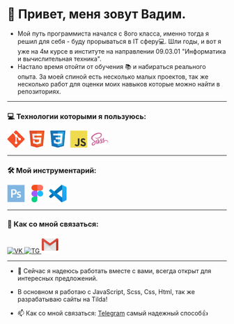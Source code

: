 # 👋 Привет, меня зовут Вадим.

+ Мой путь программиста начался с 8ого класса, именно тогда я решил для себя - буду прорываться в IT сферу💻.
 Шли годы, и вот я уже на 4м курсе в институте на направлении 09.03.01 "Информатика и вычислительная техника".
+ Настало время отойти от обучения 📚 и набираться реального опыта. За моей спиной есть несколько малых проектов, так же несколько работ для оценки моих навыков которые можно найти в репозиториях.

---
  ### 💻 Технологии которыми я пользуюсь:

  <div>
  <img src="https://github.com/devicons/devicon/blob/master/icons/git/git-original.svg" title="git" alt="git" width="40" height="40"/>&nbsp
  <img src="https://github.com/devicons/devicon/blob/master/icons/html5/html5-original.svg" title="html5" alt="html5" width="40" height="40"/>&nbsp
  <img src="https://github.com/devicons/devicon/blob/master/icons/css3/css3-original.svg" title="css" alt="css" width="40" height="40"/>&nbsp
  <img src="https://github.com/devicons/devicon/blob/master/icons/javascript/javascript-original.svg" title="javascript" alt="javascript" width="40" height="40"/>&nbsp
  <img src="https://github.com/devicons/devicon/blob/master/icons/sass/sass-original.svg" title="sass/scss" alt="sass/scss" width="40" height="40"/>&nbsp;
  </div>

---

  ### 🛠 Мой инструментарий:


  <div>
  <img src="https://github.com/devicons/devicon/blob/master/icons/photoshop/photoshop-plain.svg" title="photoshop" alt="photoshop" width="40" height="40"/>&nbsp;
  <img src="https://github.com/devicons/devicon/blob/master/icons/figma/figma-original.svg" title="figma" alt="figma" width="40" height="40"/>&nbsp;
  <img src="https://github.com/devicons/devicon/blob/master/icons/vscode/vscode-original.svg" title="vsCode" alt="vsCode" width="40" height="40"/>&nbsp;
  </div>
  
---

### 📧 Как со мной связаться:

  <div id="badges">
    <a href="https://vk.com/vadimvoroninr" target="_blank">
      <img src="https://cdn-icons-png.flaticon.com/512/145/145813.png" width="40" height="40" alt="VK"/>
    </a>
<a href="https://t.me/VadimVoroninR" target="_blank">
      <img src="https://cdn-icons-png.flaticon.com/512/2111/2111646.png" width="40" height="40" alt="TG" />
    </a>
<a href="mailto:vadim.voronin.r@gmail.com" target="_blank">
      <img src="https://github.com/VadimVoronin3831/VadimVoronin3831/blob/main/icons/Gmail_29991.png" width="40" height="40" alt="Gmail" />
    </a>
  </div>

---

+ 🤝 Сейчас я надеюсь работать вместе с вами, всегда открыт для интересных предложений.
  
+ В основном я работаю с JavaScript, Scss, Css, Html, так же разрабатываю сайты на Tilda!
  
+ 📫 Как со мной связаться: [Telegram](https://t.me/VadimVoroninR) самый надежный способ👍
